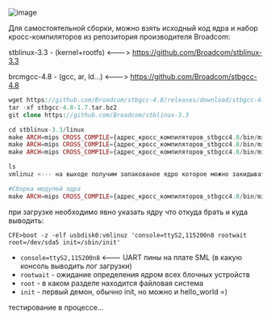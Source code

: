 ![image](https://github.com/sw3nlab/sml482hd/blob/master/manual_kernel_cross_compile/menuconfig.png)


Для самостоятельной сборки, можно взять исходный код ядра и набор кросс-компиляторов из репозитория производителя Broadcom:

stblinux-3.3 - (kernel+rootfs)  <---> https://github.com/Broadcom/stblinux-3.3

brcmgcc-4.8 - (gcc, ar, ld...) <---> https://github.com/Broadcom/stbgcc-4.8

```php
wget https://github.com/Broadcom/stbgcc-4.8/releases/download/stbgcc-4.8-1.7/stbgcc-4.8-1.7.tar.bz2
tar -xf stbgcc-4.8-1.7.tar.bz2
git clone https://github.com/Broadcom/stblinux-3.3

cd stblinux-3.3/linux
make ARCH=mips CROSS_COMPILE={адрес_кросс_компиляторов_stbgcc4.8/bin/mipsel-linux-} bcm7231b0_defconfig <--- аттачим дефолтный конфиг этого камня
make ARCH=mips CROSS_COMPILE={адрес_кросс_компиляторов_stbgcc4.8/bin/mipsel-linux-} menuconfig <--- конфигурируем, добавляем плюшки
make ARCH=mips CROSS_COMPILE={адрес_кросс_компиляторов_stbgcc4.8/bin/mipsel-linux-} <--- компилируем ядро можно с ключём -j равному кол.ву ядер вашего процессора

ls
vmlinuz <--- на выходе получим запакованое ядро которое можно закидывать на флешку в fat16 раздел, если нет ошибок в процессе компиляции

#Сборка модулей ядра
make ARCH=mips CROSS_COMPILE={адрес_кросс_компиляторов_stbgcc4.8/bin/mipsel-linux-} modules

```

при загрузке необходимо явно указать ядру что откуда брать и куда выводить:

`CFE>boot -z -elf usbdisk0:vmlinuz 'console=ttyS2,115200n8 rootwait root=/dev/sda5 init=/sbin/init'`

- `console=ttyS2,115200n8` <--- UART пины на плате SML (в какую консоль выводить лог загрузки)
- `rootwait` - ожидание определения ядром всех блочных устройств
- `root` - в каком разделе находится файловая система
- `init` - первый демон, обычно init, но можно и hello_world =)


тестирование в процессе...


